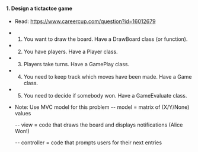 #### 1. Design a tictactoe game

* Read: https://www.careercup.com/question?id=16012679
* 1) You want to draw the board. Have a DrawBoard class (or function).
* 2) You have players. Have a Player class.
* 3) Players take turns. Have a GamePlay class.
* 4) You need to keep track which moves have been made. Have a Game class.
* 5) You need to decide if somebody won. Have a GameEvaluate class.

* Note: Use MVC model for this problem
  -- model = matrix of (X/Y/None) values

  -- view = code that draws the board and displays notifications (Alice Won!)

  -- controller = code that prompts users for their next entries
